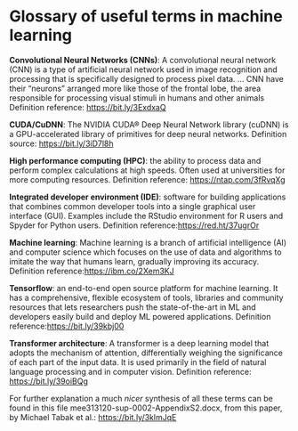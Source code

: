  
# Glossary of useful terms in machine learning 
 
**Convolutional Neural Networks (CNNs)**: A convolutional neural network (CNN) is a type of artificial neural network used in image recognition and processing that is specifically designed to process pixel data. ... CNN have their “neurons” arranged more like those of the frontal lobe, the area responsible for processing visual stimuli in humans and other animals
Definition reference: https://bit.ly/3ExdxaQ
 
 
**CUDA/CuDNN**: The NVIDIA CUDA® Deep Neural Network library (cuDNN) is a GPU-accelerated library of primitives for deep neural networks. 
Definition source: https://bit.ly/3iD7l8h
 
 
**High performance computing (HPC)**: the ability to process data and perform complex calculations at high speeds. Often used at universities for more computing resources. 
Definition reference: https://ntap.com/3fRvqXg
 
 
**Integrated developer environment (IDE)**: software for building applications that combines common developer tools into a single graphical user interface (GUI). Examples include the RStudio environment for R users and Spyder for Python users.
Definition reference:https://red.ht/37ugrOr
 
 
**Machine learning**: Machine learning is a branch of artificial intelligence (AI) and computer science which focuses on the use of data and algorithms to imitate the way that humans learn, gradually improving its accuracy.
Definition reference:https://ibm.co/2Xem3KJ
 
 
**Tensorflow**: an end-to-end open source platform for machine learning. It has a comprehensive, flexible ecosystem of tools, libraries and community resources that lets researchers push the state-of-the-art in ML and developers easily build and deploy ML powered applications.
Definition reference:https://bit.ly/39kbj00 
 
**Transformer architecture**: A transformer is a deep learning model that adopts the mechanism of attention, differentially weighing the significance of each part of the input data. It is used primarily in the field of natural language processing and in computer vision.
Definition reference: https://bit.ly/39oiBQg
 
For further explanation a much *nicer* synthesis of all these terms can be found in this file  mee313120-sup-0002-AppendixS2.docx, from this paper, by Michael Tabak et al.: https://bit.ly/3klmJqE 
